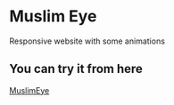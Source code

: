 # Muslim Eye

Responsive website with some animations

## You can try it from here

[MuslimEye](https://khaled-sa1em.github.io/FinalTask-ConqueringResponsiveDesigns/)
